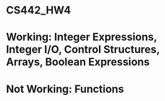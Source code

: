 # CS442_HW4

# Working: Integer Expressions, Integer I/O, Control Structures, Arrays, Boolean Expressions
# Not Working: Functions
